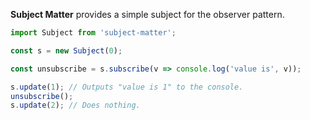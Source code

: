 **Subject Matter** provides a simple subject for the observer pattern.  

```ts
import Subject from 'subject-matter';

const s = new Subject(0);

const unsubscribe = s.subscribe(v => console.log('value is', v));

s.update(1); // Outputs "value is 1" to the console.
unsubscribe();
s.update(2); // Does nothing.
```